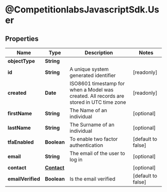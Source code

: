 # @CompetitionlabsJavascriptSdk.User

## Properties

Name | Type | Description | Notes
------------ | ------------- | ------------- | -------------
**objectType** | **String** |  | 
**id** | **String** | A unique system generated identifier | [readonly] 
**created** | **Date** | ISO8601 timestamp for when a Model was created. All records are stored in UTC time zone | [readonly] 
**firstName** | **String** | The Name of an individual | [optional] 
**lastName** | **String** | The Surname of an individual | [optional] 
**tfaEnabled** | **Boolean** | To enable two factor authentication | [default to false]
**email** | **String** | The email of the user to log in | [optional] 
**contact** | [**Contact**](docs/Contact.md) |  | [optional] 
**emailVerified** | **Boolean** | Is the email verified | [default to false]


